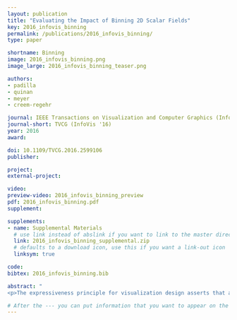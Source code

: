 ```yaml
---
layout: publication
title: "Evaluating the Impact of Binning 2D Scalar Fields"
key: 2016_infovis_binning
permalink: /publications/2016_infovis_binning/
type: paper

shortname: Binning
image: 2016_infovis_binning.png
image_large: 2016_infovis_binning_teaser.png

authors:
- padilla
- quinan
- meyer
- creem-regehr

journal: IEEE Transactions on Visualization and Computer Graphics (InfoVis ’16), to appear
journal-short: TVCG (InfoVis '16)
year: 2016
award:

doi: 10.1109/TVCG.2016.2599106
publisher:

project:
external-project:

video: 
preview-video: 2016_infovis_binning_preview
pdf: 2016_infovis_binning.pdf
supplement:

supplements:
- name: Supplemental Materials
  # use link instead of abslink if you want to link to the master directory
  link: 2016_infovis_binning_supplemental.zip
  # defaults to a download icon, use this if you want a link-out icon
  linksym: true

code:
bibtex: 2016_infovis_binning.bib

abstract: "
<p>The expressiveness principle for visualization design asserts that a visualization should encode all of the available data, and only the available data, implying that continuous data types should be visualized with a continuous encoding channel. And yet, in many domains binning continuous data is not only pervasive, but it is accepted as standard practice. Prior work provides no clear guidance for when encoding continuous data continuously is preferable to employing binning techniques or how this choice affects data interpretation and decision making. In this paper, we present a study aimed at better understanding the conditions in which the expressiveness principle can or should be violated for visualizing continuous data. We provided participants with visualizations employing either continuous or binned greyscale encodings of geospatial elevation data and compared participants’ ability to complete a wide variety of tasks. For various tasks, the results indicate significant differences in decision making, confidence in responses, and task completion time between continuous and binned encodings of the data. In general, participants with continuous encodings were faster to complete many of the tasks, but never outperformed those with binned encodings, while performance accuracy with binned encodings was superior to continuous encodings in some tasks. These findings suggest that strict adherence to the expressiveness principle is not always advisable. We discuss both the implications and limitations of our results and outline various avenues for potential work needed to further improve guidelines for using continuous versus binned encodings for continuous data types.</p>"

# After the --- you can put information that you want to appear on the website using markdown formatting or HTML. A good example are acknowledgements, extra references, an erratum, etc.
---
```

